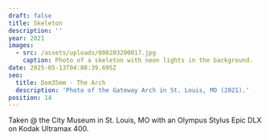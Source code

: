 ```yaml
---
draft: false
title: Skeleton
description: ''
year: 2021
images:
  - src: /assets/uploads/000203200017.jpg
    caption: Photo of a skeleton with neon lights in the background.
date: 2025-05-13T04:08:39.695Z
seo:
  title: Dom35mm - The Arch
  description: 'Photo of the Gateway Arch in St. Louis, MO (2021).'
position: 14
---
```


Taken @ the City Museum in St. Louis, MO with an Olympus Stylus Epic DLX on Kodak Ultramax 400.
